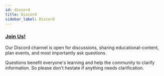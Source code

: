```yaml
---
id: discord
title: Discord
sidebar_label: Discord
---
```


### [Join Us!](http://near.chat/)

Our Discord channel is open for discussions, sharing educational-content, plan events, and most importantly ask questions. 

Questions benefit everyone's learning and help the community to clarify information. So please don't hestate if anything needs clarification.